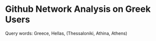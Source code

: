 # Github Network Analysis on Greek Users

Query words: Greece, Hellas, (Thessaloniki, Athina, Athens)
